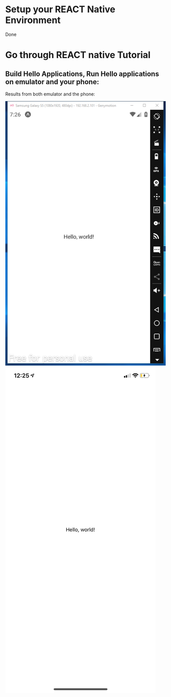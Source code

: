 # Setup your REACT Native Environment
Done
# Go through REACT native Tutorial
## Build Hello Applications, Run Hello applications on emulator and your phone:
Results from both emulator and the phone:

<img src = "hw7/HelloWord-Simulate.png"></br>
<img src = "hw7/HelloWorld-IOS.PNG"></br>
